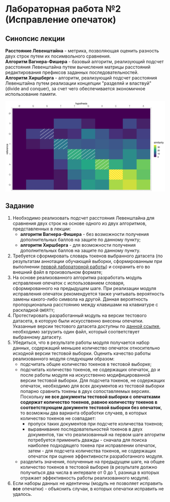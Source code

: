 # Лабораторная работа №2 (Исправление опечаток)

## Синопсис лекции

**Расстояние Левенштайна** - метрика, позволяющая оценить разность двух строк путем их посимвольного сравнения.  
**Алгоритм Вагнера-Фишера** - базовый алгоритм, реализующий подсчет расстояния Левенштайна путем вычисления матрицы расстояний редактирования префиксов заданных последовательностей.  
**Алгоритм Хиршберга** - алгоритм, реализующий подсчет расстояния Левенштайна путем реализации концепции "разделяй и властвуй" (divide and conquer), за счет чего обеспечивается экономичное использование памяти.  

![local alignment demo visualization](local-alignment-demo.jpg)

## Задание

1. Необходимо реализовать подсчет расстояния Левенштайна для сравнения двух строк на основе одного из двух алгоритмов, представленных в лекции:
    * **алгоритм Вагнера-Фишера** - без возможности получения дополнительных баллов на защите по данному пункту;
    * **алгоритм Хиршберга** - для возможности получения дополнительных баллов на защите по данному пункту.
1. Требуется сформировать словарь токенов выбранного датасета (по результатам аннотации обучающей выборки, сформированным при выполнении [первой лабораторной работы](/tasks/task-01)) и сохранить его во внешний файл в произвольном формате;
1. На основе реализованного алгоритма разработать модуль исправления опечаток с использованием словаря, сформированного на предыдущем шаге. При реализации модуля исправления опечаток рекомендуется также учитывать вероятность замены какого-либо символа на другой. Данная вероятность пропорциональна расстоянию между клавишами на клавиатуре с раскладкой `QWERTY`;
1. Протестировать разработанный модуль на версии тестового датасета, в которую были искусственно внесены опечатки. Указанные версии тестового датасета доступны по [данной ссылке](https://bit.ly/corrupted-corpora), необходимо загрузить один файл, который соответствует выбранному датасету.
1. Убедиться, что в результате работы модуля получается набор данных, содержащий меньшее количество опечаток относительно исходной версии тестовой выборки. Оценить качество работы реализованного модуля следующим образом:
    * подсчитать общее количество токенов в тестовой выборке;
    * подсчитать количество токенов, не содержащих опечаток, до и после работы модуля на искусственно модифицированной версии тестовой выборки. Для подсчета токенов, не содержащих опечаток, необходимо для всех документов из тестовой выборки попарно сравнить токены в двух сопоставляемых версиях. Поскольку **не все документы тестовой выборки с опечатками содержат количество токенов, равное количеству токенов в соответствующем документе тестовой выборки без опечаток**, то возможны два варианта обработки случаев, в которых количество токенов не совпадает:
        * пропуск таких документов при подсчете количества токенов;
        * выравнивание последовательностей токенов в двух документов, так что реализованный на первом шаге алгоритм потребуется применить дважды - сначала для поиска наиболее подходящего токена при исправлении опечаток, затем - для подсчета количества токенов, не содержащих опечаток при оценке эффективности разработанного модуля.
    * разделить значения, полученные на предыдущем шаге, на общее количество токенов в тестовой выборке (в результате должно получиться два числа в интервале от 0 до 1, разница в которых отражает эффективность работы реализованного модуля).
1. Если наборы данных не идентичны (модуль не позволяет исправить **все** опечатки) - объяснить случаи, в которых опечатки исправить не удалось.
